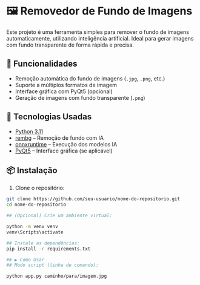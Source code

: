 # 🖼️ Removedor de Fundo de Imagens

Este projeto é uma ferramenta simples para remover o fundo de imagens automaticamente, utilizando inteligência artificial. Ideal para gerar imagens com fundo transparente de forma rápida e precisa.

## 🚀 Funcionalidades

- Remoção automática do fundo de imagens (`.jpg`, `.png`, etc.)
- Suporte a múltiplos formatos de imagem
- Interface gráfica com PyQt5 (opcional)
- Geração de imagens com fundo transparente (`.png`)

## 🧠 Tecnologias Usadas

- [Python 3.11](https://www.python.org/)
- [rembg](https://github.com/danielgatis/rembg) – Remoção de fundo com IA
- [onnxruntime](https://onnxruntime.ai/) – Execução dos modelos IA
- [PyQt5](https://pypi.org/project/PyQt5/) – Interface gráfica (se aplicável)

## 📦 Instalação

1. Clone o repositório:

```bash
git clone https://github.com/seu-usuario/nome-do-repositorio.git
cd nome-do-repositorio

## (Opcional) Crie um ambiente virtual:

python -m venv venv
venv\Scripts\activate

## Instale as dependências:
pip install -r requirements.txt

## ▶️ Como Usar
## Modo script (linha de comando):

python app.py caminho/para/imagem.jpg

